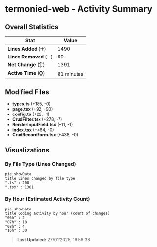 # termonied-web - Activity Summary 

## Overall Statistics

| Stat                   | Value                                                             |
| ---------------------- | ----------------------------------------------------------------- |
| **Lines Added** (➕)   | 1490                                          |
| **Lines Removed** (➖) | 99                                        |
| **Net Change** (↕)    | 1391                |
| **Active Time** (⌚)   | 81 minutes |


## Modified Files
- **types.ts** (+185, -0)
- **page.tsx** (+92, -90)
- **config.ts** (+22, -1)
- **CrudFilter.tsx** (+278, -7)
- **RenderInputField.tsx** (+11, -1)
- **index.tsx** (+464, -0)
- **CrudRecordForm.tsx** (+438, -0)

## Visualizations

### By File Type (Lines Changed)

```mermaid
pie showData
title Lines changed by file type
".ts" : 208
".tsx" : 1381
```

### By Hour (Estimated Activity Count)

```mermaid
pie showData
title Coding activity by hour (count of changes)
"06h" : 2
"07h" : 18
"08h" : 4
"16h" : 30
```


> **Last Updated:** 27/01/2025, 16:56:38